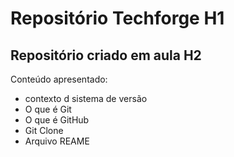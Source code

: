 # Repositório Techforge H1
## Repositório criado em aula H2

 Conteúdo apresentado:

 - contexto d sistema de versão
 - O que é Git
 - O que é GitHub
 - Git Clone
 - Arquivo REAME
 